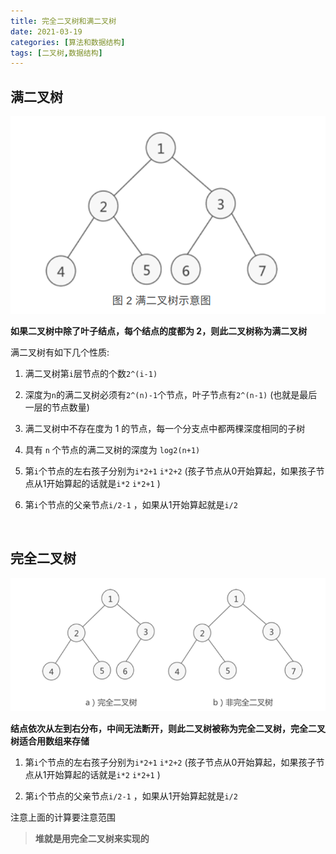 ```yaml
---
title: 完全二叉树和满二叉树
date: 2021-03-19
categories: [算法和数据结构]
tags: [二叉树,数据结构]  
---
```


## 满二叉树

![](https://raw.githubusercontent.com/biningo/cdn/master/img1/complete-tree.png)

**如果二叉树中除了叶子结点，每个结点的度都为 2，则此二叉树称为满二叉树**

满二叉树有如下几个性质:

1. 满二叉树第`i`层节点的个数`2^(i-1)`

2. 深度为`n`的满二叉树必须有`2^(n)-1`个节点，叶子节点有`2^(n-1)` (也就是最后一层的节点数量)
3. 满二叉树中不存在度为 1 的节点，每一个分支点中都两棵深度相同的子树
4. 具有 `n` 个节点的满二叉树的深度为 `log2(n+1)`
5. 第`i`个节点的左右孩子分别为`i*2+1` `i*2+2` (孩子节点从0开始算起，如果孩子节点从1开始算起的话就是`i*2` `i*2+1` )
6. 第`i`个节点的父亲节点`i/2-1` ，如果从1开始算起就是`i/2`

​    

## 完全二叉树

![](https://raw.githubusercontent.com/biningo/cdn/master/img1/complete2.png)

**结点依次从左到右分布，中间无法断开，则此二叉树被称为完全二叉树，完全二叉树适合用数组来存储**

1. 第`i`个节点的左右孩子分别为`i*2+1` `i*2+2` (孩子节点从0开始算起，如果孩子节点从1开始算起的话就是`i*2` `i*2+1` )

2. 第`i`个节点的父亲节点`i/2-1` ，如果从1开始算起就是`i/2`

注意上面的计算要注意范围

> **堆就是用完全二叉树来实现的**

